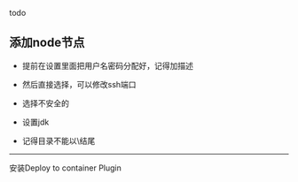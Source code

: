 todo


## 添加node节点

- 提前在设置里面把用户名密码分配好，记得加描述

- 然后直接选择，可以修改ssh端口

- 选择不安全的

- 设置jdk

- 记得目录不能以\结尾



---


安装Deploy to container Plugin

